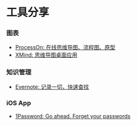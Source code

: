 # 工具分享

### 图表
* [ProcessOn: 在线思维导图、流程图、原型](https://www.processon.com)
* [XMind: 思维导图桌面应用](http://www.xmindchina.net)

### 知识管理
* [Evernote: 记录一切，快速查找](https://www.yinxiang.com)

### iOS App
* [1Password: Go ahead. Forget your passwords](https://1password.com)